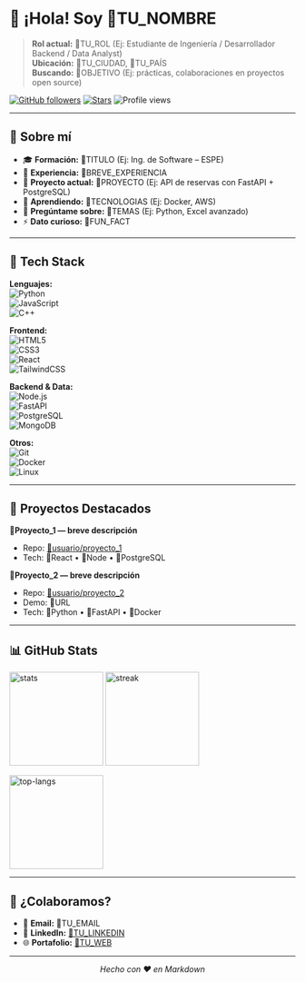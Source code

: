 <!--
Instrucciones:
1) Crea un repo llamado EXACTAMENTE igual a tu usuario de GitHub (ej: `Anii13/Anii13`).
2) Agrega este archivo como `README.md`.
3) Cambia los campos 🧩 con tu información.
-->

# 👋 ¡Hola! Soy **🧩TU_NOMBRE**

> **Rol actual:** 🧩TU_ROL (Ej: Estudiante de Ingeniería / Desarrollador Backend / Data Analyst)  
> **Ubicación:** 🧩TU_CIUDAD, 🧩TU_PAÍS  
> **Buscando:** 🧩OBJETIVO (Ej: prácticas, colaboraciones en proyectos open source)

[![GitHub followers](https://img.shields.io/github/followers/🧩TU_USUARIO?style=flat&logo=github)](https://github.com/🧩TU_USUARIO)
[![Stars](https://img.shields.io/github/stars/🧩TU_USUARIO?affiliations=OWNER%2CCOLLABORATOR&style=flat)](https://github.com/🧩TU_USUARIO?tab=repositories&sort=stargazers)
![Profile views](https://komarev.com/ghpvc/?username=🧩TU_USUARIO&label=Visitas&color=0e75b6&style=flat)

---

## 🧭 Sobre mí
- 🎓 **Formación:** 🧩TITULO (Ej: Ing. de Software – ESPE)  
- 💼 **Experiencia:** 🧩BREVE_EXPERIENCIA  
- 🔭 **Proyecto actual:** 🧩PROYECTO (Ej: API de reservas con FastAPI + PostgreSQL)  
- 🌱 **Aprendiendo:** 🧩TECNOLOGIAS (Ej: Docker, AWS)  
- 💬 **Pregúntame sobre:** 🧩TEMAS (Ej: Python, Excel avanzado)  
- ⚡ **Dato curioso:** 🧩FUN_FACT  

---

## 🧰 Tech Stack

**Lenguajes:**  
![Python](https://img.shields.io/badge/-Python-3776AB?logo=python&logoColor=white)  
![JavaScript](https://img.shields.io/badge/-JavaScript-F7DF1E?logo=javascript&logoColor=black)  
![C++](https://img.shields.io/badge/-C%2B%2B-00599C?logo=c%2B%2B&logoColor=white)  

**Frontend:**  
![HTML5](https://img.shields.io/badge/-HTML5-E34F26?logo=html5&logoColor=white)  
![CSS3](https://img.shields.io/badge/-CSS3-1572B6?logo=css3&logoColor=white)  
![React](https://img.shields.io/badge/-React-20232A?logo=react&logoColor=61DAFB)  
![TailwindCSS](https://img.shields.io/badge/-TailwindCSS-06B6D4?logo=tailwindcss&logoColor=white)  

**Backend & Data:**  
![Node.js](https://img.shields.io/badge/-Node.js-339933?logo=node.js&logoColor=white)  
![FastAPI](https://img.shields.io/badge/-FastAPI-009688?logo=fastapi&logoColor=white)  
![PostgreSQL](https://img.shields.io/badge/-PostgreSQL-4169E1?logo=postgresql&logoColor=white)  
![MongoDB](https://img.shields.io/badge/-MongoDB-47A248?logo=mongodb&logoColor=white)  

**Otros:**  
![Git](https://img.shields.io/badge/-Git-F05032?logo=git&logoColor=white)  
![Docker](https://img.shields.io/badge/-Docker-2496ED?logo=docker&logoColor=white)  
![Linux](https://img.shields.io/badge/-Linux-FCC624?logo=linux&logoColor=black)  

---

## 🚀 Proyectos Destacados

**🧩Proyecto_1 — breve descripción**  
- Repo: [🧩usuario/proyecto_1](https://github.com/🧩usuario/🧩proyecto_1)  
- Tech: 🧩React • 🧩Node • 🧩PostgreSQL  

**🧩Proyecto_2 — breve descripción**  
- Repo: [🧩usuario/proyecto_2](https://github.com/🧩usuario/🧩proyecto_2)  
- Demo: 🧩URL  
- Tech: 🧩Python • 🧩FastAPI • 🧩Docker  

---

## 📊 GitHub Stats
<p>
  <img height="165" src="https://github-readme-stats.vercel.app/api?username=🧩TU_USUARIO&show_icons=true&theme=default" alt="stats" />
  <img height="165" src="https://github-readme-streak-stats.herokuapp.com/?user=🧩TU_USUARIO" alt="streak" />
</p>

<p>
  <img height="165" src="https://github-readme-stats.vercel.app/api/top-langs/?username=🧩TU_USUARIO&layout=compact" alt="top-langs" />
</p>

---

## 🤝 ¿Colaboramos?
- 💌 **Email:** 🧩TU_EMAIL  
- 💼 **LinkedIn:** [🧩TU_LINKEDIN](🧩URL)  
- 🌐 **Portafolio:** [🧩TU_WEB](🧩URL)  

---

<p align="center">
  <em>Hecho con ❤️ en Markdown</em>
</p>
